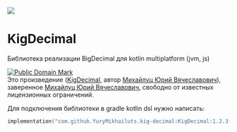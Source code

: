 [![](https://jitpack.io/v/YuryMikhailuts/kig-decimal.svg)](https://jitpack.io/#YuryMikhailuts/kig-decimal)

# KigDecimal

Библиотека реализации BigDecimal для kotlin multiplatform (jvm, js)

<p>
<a rel="license" href="http://creativecommons.org/publicdomain/mark/1.0/">
<img src="https://licensebuttons.net/p/mark/1.0/88x31.png"
     style="border-style: none;" alt="Public Domain Mark" />
</a>
<br />
Это произведение (<a href="https://gitflic.ru/project/mikhaylutsyury/kig-decimal" rel="dct:creator"><span property="dct:title">KigDecimal</span></a>, автор <a href="https://gitflic.ru/user/mikhaylutsyury" rel="dct:creator"><span property="dct:title">Михайлуц Юрий Вячеславович</span></a>), заверенное <a href="https://gitflic.ru/user/mikhaylutsyury" rel="dct:publisher"><span property="dct:title">Михайлуц Юрий Вячеславович</span></a>, свободно от известных лицензионных ограничений.
</p>


Для подключения библиотеки в gradle kotlin dsl нужно написать:

```kotlin
implementation("com.github.YuryMikhailuts.kig-decimal:KigDecimal:1.2.3-SNAPSHOT")
```